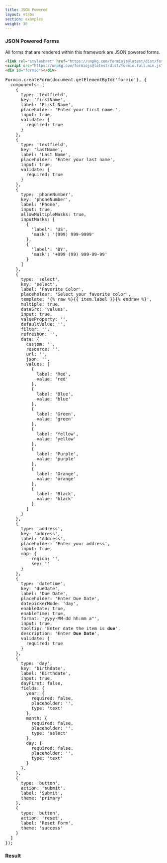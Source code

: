 ```yaml
---
title: JSON Powered
layout: vtabs
section: examples
weight: 30
---
```

### JSON Powered Forms
All forms that are rendered within this framework are JSON powered forms.

```html
<link rel="stylesheet" href="https://unpkg.com/formiojs@latest/dist/formio.full.min.css">
<script src="https://unpkg.com/formiojs@latest/dist/formio.full.min.js"></script>
<div id="formio"></div>
```

<div class="row">
<div class="col col-sm-6">

<pre>
Formio.createForm(document.getElementById('formio'), {
  components: [
    {
      type: 'textfield',
      key: 'firstName',
      label: 'First Name',
      placeholder: 'Enter your first name.',
      input: true,
      validate: {
        required: true
      }
    },
    {
      type: 'textfield',
      key: 'lastName',
      label: 'Last Name',
      placeholder: 'Enter your last name',
      input: true,
      validate: {
        required: true
      }
    },
    {
      type: 'phoneNumber',
      key: 'phoneNumber',
      label: 'Phone',
      input: true,
      allowMultipleMasks: true,
      inputMasks: [
        {
          'label': 'US',
          'mask': '(999) 999-9999'
        },
        {
          'label': 'BY',
          'mask': '+999 (99) 999-99-99'
        }
      ]
    },
    {
      type: 'select',
      key: 'select',
      label: 'Favorite Color',
      placeholder: 'Select your favorite color',
      template: '<span>{% raw %}{{ item.label }}{% endraw %}</span>',
      multiple: true,
      dataSrc: 'values',
      input: true,
      valueProperty: '',
      defaultValue: '',
      filter: '',
      refreshOn: '',
      data: {
        custom: '',
        resource: '',
        url: '',
        json: '',
        values: [
          {
            label: 'Red',
            value: 'red'
          },
          {
            label: 'Blue',
            value: 'blue'
          },
          {
            label: 'Green',
            value: 'green'
          },
          {
            label: 'Yellow',
            value: 'yellow'
          },
          {
            label: 'Purple',
            value: 'purple'
          },
          {
            label: 'Orange',
            value: 'orange'
          },
          {
            label: 'Black',
            value: 'black'
          }
        ]
      }
    },
    {
      type: 'address',
      key: 'address',
      label: 'Address',
      placeholder: 'Enter your address',
      input: true,
      map: {
          region: '',
          key: ''
      }
    },
    {
      type: 'datetime', 
      key: 'dueDate', 
      label: 'Due Date', 
      placeholder: 'Enter Due Date',
      datepickerMode: 'day',
      enableDate: true,
      enableTime: true,
      format: 'yyyy-MM-dd hh:mm a"', 
      input: true, 
      tooltip: 'Enter date the item is <strong>due</strong>', 
      description: 'Enter <strong>Due Date</strong>',
      validate: {
        required: true
      }
    },
    {
      type: 'day',
      key: 'birthdate',
      label: 'Birthdate',
      input: true,
      dayFirst: false,
      fields: {
        year: {
          required: false,
          placeholder: '',
          type: 'text'
        },
        month: {
          required: false,
          placeholder: '',
          type: 'select'
        },
        day: {
          required: false,
          placeholder: '',
          type: 'text'
        }
      },
    },
    {
      type: 'button',
      action: 'submit',
      label: 'Submit',
      theme: 'primary'
    },
    {
      type: 'button',
      action: 'reset',
      label: 'Reset Form',
      theme: 'success'
    }
  ]
});
</pre>

</div>
<div class="col col-sm-6">
<h3>Result</h3>
<div class="well">
<div id="formio"></div>
<script type="text/javascript">
Formio.createForm(document.getElementById('formio'), {
  components: [
    {
      type: 'textfield',
      key: 'firstName',
      label: 'First Name',
      placeholder: 'Enter your first name.',
      input: true,
      validate: {
        required: true
      }
    },
    {
      type: 'textfield',
      key: 'lastName',
      label: 'Last Name',
      placeholder: 'Enter your last name',
      input: true,
      validate: {
        required: true
      }
    },
    {
      type: 'phoneNumber',
      key: 'phoneNumber',
      label: 'Phone',
      input: true,
      allowMultipleMasks: true,
      inputMasks: [
        {
          'label': 'US',
          'mask': '(999) 999-9999'
        },
        {
          'label': 'BY',
          'mask': '+999 (99) 999-99-99'
        }
      ]
    },
    {
      type: 'select',
      key: 'select',
      label: 'Favorite Color',
      placeholder: 'Select your favorite color',
      template: '<span>{% raw %}{{ item.label }}{% endraw %}</span>',
      multiple: true,
      dataSrc: 'values',
      input: true,
      valueProperty: '',
      defaultValue: '',
      filter: '',
      refreshOn: '',
      data: {
        custom: '',
        resource: '',
        url: '',
        json: '',
        values: [
          {
            label: 'Red',
            value: 'red'
          },
          {
            label: 'Blue',
            value: 'blue'
          },
          {
            label: 'Green',
            value: 'green'
          },
          {
            label: 'Yellow',
            value: 'yellow'
          },
          {
            label: 'Purple',
            value: 'purple'
          },
          {
            label: 'Orange',
            value: 'orange'
          },
          {
            label: 'Black',
            value: 'black'
          }
        ]
      }
    },
    {
      type: 'address',
      key: 'address',
      label: 'Address',
      placeholder: 'Enter your address',
      input: true,
      map: {
          region: '',
          key: ''
      }
    },
    {
      type: 'datetime', 
      key: 'dueDate', 
      label: 'Due Date', 
      placeholder: 'Enter Due Date',
      datepickerMode: 'day',
      enableDate: true,
      enableTime: true,
      format: 'yyyy-MM-dd hh:mm a"', 
      input: true, 
      tooltip: 'Enter date the item is <strong>due</strong>', 
      description: 'Enter <strong>Due Date</strong>',
      validate: {
        required: true
      }
    },
    {
      type: 'day',
      key: 'birthdate',
      label: 'Birthdate',
      input: true,
      dayFirst: false,
      fields: {
        year: {
          required: false,
          placeholder: '',
          type: 'text'
        },
        month: {
          required: false,
          placeholder: '',
          type: 'select'
        },
        day: {
          required: false,
          placeholder: '',
          type: 'text'
        }
      },
    },
    {
      type: 'button',
      action: 'submit',
      label: 'Submit',
      theme: 'primary'
    },
     {
       type: 'button',
       action: 'reset',
       label: 'Reset Form',
       theme: 'success'
     }
  ]
}).then(function(form) {
  form.on('change', function(changed) {
    console.log('Changed!', changed);
  });
  
  form.on('submit', function(submission) {
    console.log('Submitted!', submission);
  });
});
</script>
</div>
</div>
</div>


